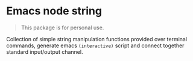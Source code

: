 # Emacs node string
> This package is for personal use.

Collection of simple string manipulation functions provided over terminal commands, generate emacs `(interactive)` script and connect together standard input/output channel.
